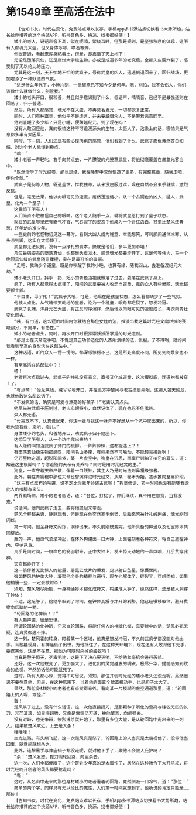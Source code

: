 # 第1549章 至高活在法中
        【告知书友，时代在变化，免费站点难以长存，手机app多书源站点切换看书大势所趋，站长给你推荐的这个换源APP，听书音色多、换源、找书都好使！】
       矮小的老人，说话声音不高，似在呢喃，萦绕耳畔，但那是规则，是至强秩序的体现，让所有人都魂光大盛，但又身体冰寒，噤若寒蝉。
       他很普通，看起来浑身粘着土，但是，却震慑了天上地下！
       无论是堕落真仙，还是腐烂大宇级生物，亦或是成道多年的老究极，全都头皮要炸裂了，感受到了无以伦比的压力。
       尤其是这一刻，天不怕地不怕的武疯子，号称武皇的凶人，迅速倒退回来了，回归战场，更加增添了一种妖诡的气氛。
       “这是什么年代了，小睡片刻，一觉醒来已不知今夕是何年。嗯，别怕，我不会伤人，你们该做什么就做什么，别管我。”
       矮小的老头开口，很和善，并且似乎意识到了什么，低语声，喃喃音，已经不是最强道则在回荡了，归于普通。
       然后，所有人都感觉，魂光不在大盛，不再莫名发光，一切都恢复正常。
       同时，人们有种直觉，他似乎不是虚言，并未要威慑众人，不是带着恶意而至。
       他到底睡了多少年？只是小睡，便跨越纪元，到了现在吗？
       没有人敢回应他，真的很怕这种不可追溯源头的生物，太慑人了，沾染上的话，哪怕只是气息都多半有大因果。
       同时，下一刻，人们还是有些心惊肉跳的感觉，他们看到了什么，武疯子面色竟然苍白如纸，对这个老人忌惮到极点。
       “咄！”
       矮小老者一声轻叱，右手向前点去，一片朦胧的光笼罩武皇，将他彻底覆盖在氤氲光雾当中。
       “既然你学了时光经卷，那也是缘，我在睡梦中忽然悟透了更多，有完整篇章，随我走吧，传你全部。”
       武疯子是何等人物，霸道盖世，惟我独尊，从来没屈服过谁，现在自然不会束手就擒，激烈反抗。
       但是，毫无效果，他以肉眼可见的速度，居然迅速缩小，从一个古铜色的凶人，猛人，武皇，化为一个童子！
       这震惊了所有人！
       人们简直不敢相信自己的眼睛，这个老人随手一点，就将武皇给打到了童子状态。
       现在的武皇哪里还有霸气冲霄，气吞寰宇的姿态？他成为一个唇红齿白，甚至比楚风还青葱，还年幼的准少年。
       一些史前的老怪物初见这一幕时，看到大凶人成为稚童，本能想笑，可刹那间通体冰寒，从头凉到脚，这实在太惊悚了。
       武皇都无法反抗，没有一点挣扎的资本，换成是他们，多半更加不堪！
       几位最强姿态的堕落真仙，也都是头皮发木，感觉魂光都要炸开了，这是何等伟力，将一个绝顶真仙级的武皇随意揉捏，实在是最可怕的事端。
       “走吧，我缺少个道童，既是你吵醒了我的小睡，也算有缘，随我回山，去准备渡纪元大劫。”
       矮小老头开口，抖手一扔，短小的青色道袍就飘落了过去，要落在武疯子身上。
       疯了，所有人都觉得太疯狂了，阳间的武皇要被人收走当道童，震的众人有些晕眩，魂光都要颤十颤。
       “不自由，毋宁死！”武疯子大吼，可是，他现在是孩童状态，怎么看都缺少了一些气势。
       他被人点化，从气魄惊天动地的皇者，沦为一个稚童，眼角都瞪裂了，怒发冲冠。
       武疯子长啸，浑身光芒大盛，有正反时序演绎，然后他以肉眼可见的速度成长，再次向青壮变化而去。
       “咦，有门道，这么短的时间内你就结合那位女娃的法，推演出我这篇时光经文腐烂掉的残缺部分，不简单，有悟性。”
       矮小的老者点头，同时，再次开口时很推崇妖妖所掌握的时光道则。
       “那是出在天帝之手吧，不愧是真正功参造化的人杰所演绎的法，佩服，了不得啊，隐约间我看到至高的身影活在这部法中。”
       这种话语，听的众人一愣一愣的，都深感惊撼不已，这是所处高度不同，所见到的景象也不一样。
       有至高活在这部法中？！
       哧！
       老者再次点指过去，武疯子的挣扎没有意义，直接又化成道童，这次很彻底，连道袍都被穿上了。
       “有点萌！”怪龙嘴贱，贼兮兮地开口，并在远方冲楚风与老古挤眉弄眼，这胆大包天的龙，也就他敢这么乱说话了。
       “不发疯的话，确实是可爱与漂亮的好孩子！”老古认真点头。
       他早先被武疯子压制过，老古心眼特小，自然记仇了，现在也忍不住嘴贱。
       众人都无语。
       “毋需放不下，认真说起来，你这一脉与我这一脉弄不好是从一个坑中爬出来的，所以，你我也算有缘，来吧，痴儿。”
       身体矮小的老头，和善地开口，劝武疯子归于他座下。
       这惊呆了所有人，从一个坑中爬出来的？
       有人隐约间知道武疯子师门的根脚，一阵阵惊悚，这都能遇上？！
       有堕落真仙级生物都感叹，阳间名山多座，有些果然不可触动，不能轻易接近啊！
       亿万里地之遥，超脱阳间外，某一片虚空中，狗皇在沉思，而腐尸则拍了拍它的肩头，道：知道这主根脚吗？与你追随的天帝有关系吗？同时是用时光经文的主。”
       狗皇，一直守着天帝尸骸，伴着一口残钟，其主人乃是时光法则鼻祖级强者。
       此外，躺在青铜棺中那位天帝也曾演绎过时光经文，从某一秘术为始，逐步推向至高阶段。
       “这主有点腐朽的味道，说不定比你我年龄还古远呢！”狗皇低语，它一时间也没有能够看透此人的根脚与来头。
       两界战场前，矮小的老者低语，道：“各位，打扰了，你们继续，真不用在意我，当我没来。”
       说话间，他向武疯子走去，要将他提起来带走。
       楚风全程都未语，静静观看，但是现在他突然寒毛倒竖，后脑宛若被针扎般剧痛，魂光剧烈闪烁。
       第一时间，他全身符文闪烁，演绎出来，不久前刚蜕变完，他所具备的神通以及七宝妙术共同绽放。
       轰的一声，他血气滚滚冲起，在体外构建出一口大钟，上面铭刻着各种符文，将自己遮在钟内，守护己身。
       几乎是同时间，一根血色的箭羽射来，正中大钟上，发出惊天动地的一声巨响，几乎贯穿此种。
       天穹都炸开了！
       这一箭伴着无比惊人的能量，蘑菇云成片的爆发，足以射日坠星，惊慑世间。
       强如楚风的护体大钟，凝聚他全身的精粹与道行，现在也解体了，碎裂了，可想而知，如果他稍慢一些，一定会被射杀！
       须知，楚风竭尽所能，一身神通妙术都化成符文，构建成大钟了，纵然这样，还是被人洞穿了钟体！
       不过，这足够了，给他争取到了时间，在钟体瓦解与炸开的刹那，他已经横移躯体，避开贯穿向后脑的一箭。
       “轮回路的化神箭！？”
       有人颤声道，很是恐惧。
       所谓轮回路的化神箭，它来自轮回路，将能任何人的神魂化掉，真要射中的话，楚风必死无疑，连真灵都逃不掉。
       这一刻，楚风霍的转身，盯着某一个区域，他真是怒发冲冠，不久前武疯子都没能对他出手，有黎龘现身，有神庙仙子出世，为他挡住了，在这种大环境下，现在还有人敢对他下死手，要谋害他，这是不在意，视他为可随时杀掉的蝼蚁吗？
       当真是胆子惊天，歹毒无比，这是下了决心要灭他，不给他丝毫机会进行袭杀。
       还好，这一次他蜕变了，更加强大了，进化出的灵觉越发的明锐，极尽升华，提前感知到致命的危机，不然的话他可能就死了。
       这时，所有人都心惊，觉得不可思议，须知，那位开创时光经的矮小老头还没走呢，虽然他说不要在意他，但是，在这种氛围下，当着他的面真个敢直接动手，也是胆子太大了。
       果然，那位身材矮小的老者也有点觉得意外，看向某一片模糊的虚空通道那里，道：“轮回路上的人啊，难怪。”
       轰！
       楚风杀了过去，没有什么话语，这一次他直接提刀，是那颗种子所化的雪亮与锋锐无匹的长刀，光芒滚滚，如星海翻腾，又像是雷霆亿万道，被他擎着，向前劈去。
       没有对峙，也无争辩，惨烈搏杀就开始了，那里有多位大能，是从轮回路中走出来的一列人，结果被楚风欺近，上去是大杀！
       噗噗噗！
       血光迸溅，有头颅飞起，这一次楚风真是怒了，轮回路上的人当真是太蔑视他了，没将他当回事，随意间就想杀之。
       此外，连黎黑手与神庙仙子都没走呢，就对他下手了，欺他不会被人庇护吗？
       “杀！”楚风发怒，提刀闯轮回路，向里杀去。
       这一次，人们全都傻眼了，这个楚姓少年真的是太魔性了，居然在这种场合下大开杀戒，将时光经的开创者的风头都要抢走吗？
       “嘶！”
       这时，从名山中走来的那位身材矮小的老者看着轮回路，竟然倒吸一口冷气，道：“那位！”
       简单的两个字，同样具有无以伦比的魔性，人们第一时间就想到了，他所说的肯定只能是……那位！
       【告知书友，时代在变化，免费站点难以长存，手机app多书源站点切换看书大势所趋，站长给你推荐的这个换源APP，听书音色多、换源、找书都好使！】